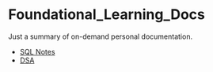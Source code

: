 # Foundational_Learning_Docs

Just a summary of on-demand personal documentation.

- [SQL Notes](https://github.com/collich/Foundational_Learning_Docs/tree/main/SQL)
- [DSA](https://)
